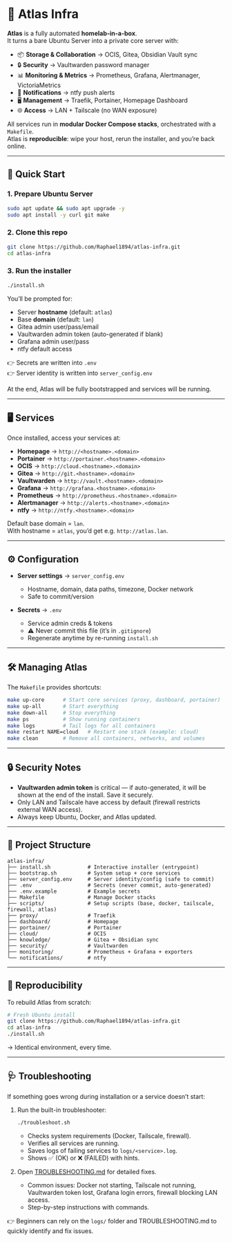 # 🌌 Atlas Infra

**Atlas** is a fully automated **homelab-in-a-box**.  
It turns a bare Ubuntu Server into a private core server with:

- 📦 **Storage & Collaboration** → OCIS, Gitea, Obsidian Vault sync  
- 🔒 **Security** → Vaultwarden password manager  
- 📊 **Monitoring & Metrics** → Prometheus, Grafana, Alertmanager, VictoriaMetrics  
- 📣 **Notifications** → ntfy push alerts  
- 🖥️ **Management** → Traefik, Portainer, Homepage Dashboard  
- 🌐 **Access** → LAN + Tailscale (no WAN exposure)  

All services run in **modular Docker Compose stacks**, orchestrated with a `Makefile`.  
Atlas is **reproducible**: wipe your host, rerun the installer, and you’re back online.  

---

## 🚀 Quick Start

### 1. Prepare Ubuntu Server
```bash
sudo apt update && sudo apt upgrade -y
sudo apt install -y curl git make
```

### 2. Clone this repo
```bash
git clone https://github.com/Raphael1894/atlas-infra.git
cd atlas-infra
```

### 3. Run the installer
```bash
./install.sh
```

You’ll be prompted for:
- Server **hostname** (default: `atlas`)  
- Base **domain** (default: `lan`)  
- Gitea admin user/pass/email  
- Vaultwarden admin token (auto-generated if blank)  
- Grafana admin user/pass  
- ntfy default access  

👉 Secrets are written into `.env`  
👉 Server identity is written into `server_config.env`  

At the end, Atlas will be fully bootstrapped and services will be running.  

---

## 🖥️ Services

Once installed, access your services at:

- **Homepage** → `http://<hostname>.<domain>`  
- **Portainer** → `http://portainer.<hostname>.<domain>`  
- **OCIS** → `http://cloud.<hostname>.<domain>`  
- **Gitea** → `http://git.<hostname>.<domain>`  
- **Vaultwarden** → `http://vault.<hostname>.<domain>`  
- **Grafana** → `http://grafana.<hostname>.<domain>`  
- **Prometheus** → `http://prometheus.<hostname>.<domain>`  
- **Alertmanager** → `http://alerts.<hostname>.<domain>`  
- **ntfy** → `http://ntfy.<hostname>.<domain>`  

Default base domain = `lan`.  
With hostname = `atlas`, you’d get e.g. `http://atlas.lan`.  

---

## ⚙️ Configuration

- **Server settings** → `server_config.env`  
  - Hostname, domain, data paths, timezone, Docker network  
  - Safe to commit/version  

- **Secrets** → `.env`  
  - Service admin creds & tokens  
  - ⚠️ Never commit this file (it’s in `.gitignore`)  
  - Regenerate anytime by re-running `install.sh`  

---

## 🛠 Managing Atlas

The `Makefile` provides shortcuts:

```bash
make up-core      # Start core services (proxy, dashboard, portainer)
make up-all       # Start everything
make down-all     # Stop everything
make ps           # Show running containers
make logs         # Tail logs for all containers
make restart NAME=cloud   # Restart one stack (example: cloud)
make clean        # Remove all containers, networks, and volumes
```

---

## 🔒 Security Notes

- **Vaultwarden admin token** is critical — if auto-generated, it will be shown at the end of the install. Save it securely.  
- Only LAN and Tailscale have access by default (firewall restricts external WAN access).  
- Always keep Ubuntu, Docker, and Atlas updated.  

---

## 📂 Project Structure

```
atlas-infra/
├── install.sh            # Interactive installer (entrypoint)
├── bootstrap.sh          # System setup + core services
├── server_config.env     # Server identity/config (safe to commit)
├── .env                  # Secrets (never commit, auto-generated)
├── .env.example          # Example secrets
├── Makefile              # Manage Docker stacks
├── scripts/              # Setup scripts (base, docker, tailscale, firewall, atlas)
├── proxy/                # Traefik
├── dashboard/            # Homepage
├── portainer/            # Portainer
├── cloud/                # OCIS
├── knowledge/            # Gitea + Obsidian sync
├── security/             # Vaultwarden
├── monitoring/           # Prometheus + Grafana + exporters
└── notifications/        # ntfy
```

---

## 🧪 Reproducibility

To rebuild Atlas from scratch:

```bash
# Fresh Ubuntu install
git clone https://github.com/Raphael1894/atlas-infra.git
cd atlas-infra
./install.sh
```

→ Identical environment, every time.  

---

## 🩺 Troubleshooting

If something goes wrong during installation or a service doesn’t start:

1. Run the built-in troubleshooter:
   ```bash
   ./troubleshoot.sh
   ```
   - Checks system requirements (Docker, Tailscale, firewall).  
   - Verifies all services are running.  
   - Saves logs of failing services to `logs/<service>.log`.  
   - Shows ✅ (OK) or ❌ (FAILED) with hints.

2. Open [TROUBLESHOOTING.md](./TROUBLESHOOTING.md) for detailed fixes.  
   - Common issues: Docker not starting, Tailscale not running, Vaultwarden token lost, Grafana login errors, firewall blocking LAN access.  
   - Step-by-step instructions with commands.  

👉 Beginners can rely on the `logs/` folder and TROUBLESHOOTING.md to quickly identify and fix issues.
